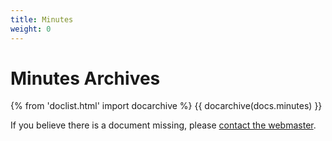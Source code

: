 ```yaml
---
title: Minutes
weight: 0
---
```


# Minutes Archives

{% from 'doclist.html' import docarchive %}
{{ docarchive(docs.minutes) }}

If you believe there is a document missing, please [contact the webmaster](mailto:usacwebmaster@asucla.ucla.edu).
